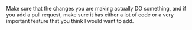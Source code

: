 Make sure that the changes you are making actually DO something, and if you add a pull request, make sure it has either a lot of code or a very important feature that you think I would want to add.
